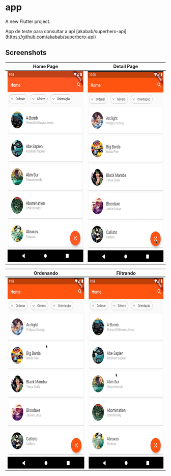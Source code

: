 # app

A new Flutter project.

App de teste para consultar a api [akabab/superhero-api] (https://github.com/akabab/superhero-api)


## Screenshots

| Home Page | Detail Page  |
|---|---|
| <img src="git_images/homepage.png" alt="Home Page" height="600" /> |  <img src="git_images/superheropage.gif" alt="Super Hero Page" height="600" /> |



| Ordenando  |  Filtrando |
|---|---|
| <img src="git_images/sort.gif" alt="Sort Example" height="600" /> |  <img src="git_images/filter.gif" alt="Filter Example" height="600" /> |

